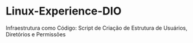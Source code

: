 # Linux-Experience-DIO
Infraestrutura como Código: Script de Criação de Estrutura de Usuários, Diretórios e Permissões

